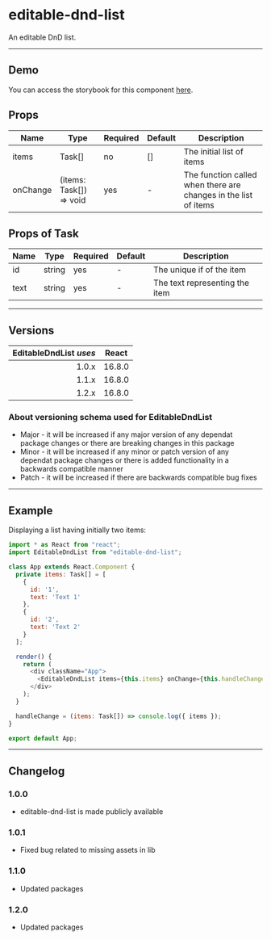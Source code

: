 # editable-dnd-list

An editable DnD list.

---

## Demo

You can access the storybook for this component [here](https://iulian-radu-at.github.io/editable-dnd-list/).

## Props

| Name     | Type                    | Required | Default | Description                                                     |
|----------|-------------------------|----------|---------|-----------------------------------------------------------------|
| items    | Task[]                  | no       | []      | The initial list of items                                       |
| onChange | (items: Task[]) => void | yes      | -       | The function called when there are changes in the list of items |

## Props of Task

| Name | Type   | Required | Default | Description                    |
|------|--------|----------|---------|--------------------------------|
| id   | string | yes      | -       | The unique if of the item      |
| text | string | yes      | -       | The text representing the item |

---

## Versions

| EditableDndList _uses_ | React  |
|-----------------------:|:------:|
|                  1.0.x | 16.8.0 |
|                  1.1.x | 16.8.0 |
|                  1.2.x | 16.8.0 |

### About versioning schema used for EditableDndList

- Major - it will be increased if any major version of any dependat package changes or there are breaking changes in this package
- Minor - it will be increased if any minor or patch version of any dependat package changes or there is added functionality in a backwards compatible manner
- Patch - it will be increased if there are backwards compatible bug fixes

---

## Example

Displaying a list having initially two items:

```js
import * as React from "react";
import EditableDndList from "editable-dnd-list";

class App extends React.Component {
  private items: Task[] = [
    {
      id: '1',
      text: 'Text 1'
    },
    {
      id: '2',
      text: 'Text 2'
    }
  ];

  render() {
    return (
      <div className="App">
        <EditableDndList items={this.items} onChange={this.handleChange} />
      </div>
    );
  }

  handleChange = (items: Task[]) => console.log({ items });
}

export default App;
```

---

## Changelog

### 1.0.0

- editable-dnd-list is made publicly available

### 1.0.1

- Fixed bug related to missing assets in lib

### 1.1.0

- Updated packages

### 1.2.0

- Updated packages
